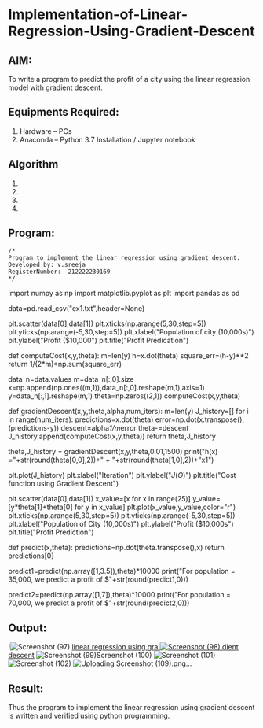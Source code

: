# Implementation-of-Linear-Regression-Using-Gradient-Descent

## AIM:
To write a program to predict the profit of a city using the linear regression model with gradient descent.

## Equipments Required:
1. Hardware – PCs
2. Anaconda – Python 3.7 Installation / Jupyter notebook

## Algorithm
1. 
2. 
3. 
4. 

## Program:
```
/*
Program to implement the linear regression using gradient descent.
Developed by: v.sreeja
RegisterNumber:  212222230169
*/
```
import numpy as np
import matplotlib.pyplot as plt
import pandas as pd

data=pd.read_csv("ex1.txt",header=None)

plt.scatter(data[0],data[1])
plt.xticks(np.arange(5,30,step=5))
plt.yticks(np.arange(-5,30,step=5))
plt.xlabel("Population of city (10,000s)")
plt.ylabel("Profit ($10,000")
plt.title("Profit Predication")

def computeCost(x,y,theta):
  m=len(y)
  h=x.dot(theta)
  square_err=(h-y)**2
  return 1/(2*m)*np.sum(square_err)
  
  data_n=data.values
m=data_n[:,0].size
x=np.append(np.ones((m,1)),data_n[:,0].reshape(m,1),axis=1)
y=data_n[:,1].reshape(m,1)
theta=np.zeros((2,1))
computeCost(x,y,theta)

def gradientDescent(x,y,theta,alpha,num_iters):
  m=len(y)
  J_history=[]
  for i in range(num_iters):
    predictions=x.dot(theta)
    error=np.dot(x.transpose(),(predictions-y))
    descent=alpha*1/m*error
    theta-=descent
    J_history.append(computeCost(x,y,theta))
  return theta,J_history
  
  theta,J_history = gradientDescent(x,y,theta,0.01,1500)
print("h(x) ="+str(round(theta[0,0],2))+" + "+str(round(theta[1,0],2))+"x1")

plt.plot(J_history)
plt.xlabel("Iteration")
plt.ylabel("$J(\Theta)$")
plt.title("Cost function using Gradient Descent")

plt.scatter(data[0],data[1])
x_value=[x for x in range(25)]
y_value=[y*theta[1]+theta[0] for y in x_value]
plt.plot(x_value,y_value,color="r")
plt.xticks(np.arange(5,30,step=5))
plt.yticks(np.arange(-5,30,step=5))
plt.xlabel("Population of City (10,000s)")
plt.ylabel("Profit ($10,000s")
plt.title("Profit Prediction")

def predict(x,theta):
    predictions=np.dot(theta.transpose(),x)
    return predictions[0]
    
predict1=predict(np.array([1,3.5]),theta)*10000
print("For population = 35,000, we predict a profit of $"+str(round(predict1,0)))


predict2=predict(np.array([1,7]),theta)*10000
print("For population = 70,000, we predict a profit of $"+str(round(predict2,0)))



## Output:
!![Screenshot (97)](https://user-images.githubusercontent.com/118344328/229777931-d781b95c-1d90-4ca5-9a10-fc4ad4652538.png)
[linear regression using gra
![Screenshot (98)](https://user-images.githubusercontent.com/118344328/229778076-a67bcff5-2b34-4c1e-876a-a24f1ca923e8.png)
dient descent](sam.png)
![Screenshot (99)![Screenshot (100)](https://user-images.githubusercontent.com/118344328/229778577-d3c313ff-9d66-4d7a-88c4-6e62dc63025d.png)
](https://user-images.githubusercontent.com/118344328/229778381-63661ace-c7e3-4e39-9bbd-9295d81f2f47.png)
![Screenshot (101)](https://user-images.githubusercontent.com/118344328/229778708-70a62f0d-b998-4ef3-9b84-0461b241c01b.png)
![Screenshot (102)](https://user-images.githubusercontent.com/118344328/229779042-0a7996e8-4cec-4543-8aae-256748a63e01.png)
![Uploading Screenshot (109).png…]()

## Result:
Thus the program to implement the linear regression using gradient descent is written and verified using python programming.
